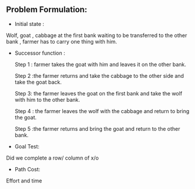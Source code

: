 Problem Formulation:
-----------------

- Initial state :

Wolf, goat , cabbage at the first bank waiting to be transferred to the other bank , farmer has to carry one thing with him.

- Successor function : 


    Step 1 : farmer takes the goat with him and leaves it on the other bank.

    Step 2 :the farmer returns and take the cabbage to the other side and take the goat back. 

    Step 3: the farmer leaves the goat on the first bank and take the wolf with him to the other bank.

    Step 4 : the farmer leaves the wolf with the cabbage and return to bring the goat.

    Step 5 :the farmer returns and bring the goat and return to the other bank.

- Goal Test:

Did we complete a row/ column of x/o

- Path Cost: 

Effort and time
